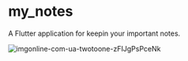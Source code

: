 # my_notes

A Flutter application for keepin your important notes.

![imgonline-com-ua-twotoone-zFIJgPsPceNk](https://user-images.githubusercontent.com/78998610/119802044-d5ebc800-befb-11eb-9617-8d57d187ae1e.jpg)
